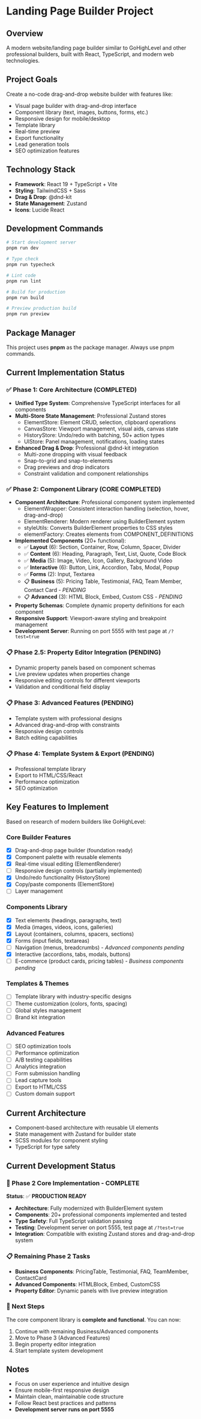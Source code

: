 # Landing Page Builder Project

## Overview
A modern website/landing page builder similar to GoHighLevel and other professional builders, built with React, TypeScript, and modern web technologies.

## Project Goals
Create a no-code drag-and-drop website builder with features like:
- Visual page builder with drag-and-drop interface
- Component library (text, images, buttons, forms, etc.)
- Responsive design for mobile/desktop
- Template library
- Real-time preview
- Export functionality
- Lead generation tools
- SEO optimization features

## Technology Stack
- **Framework**: React 19 + TypeScript + Vite
- **Styling**: TailwindCSS + Sass
- **Drag & Drop**: @dnd-kit
- **State Management**: Zustand
- **Icons**: Lucide React

## Development Commands
```bash
# Start development server
pnpm run dev

# Type check
pnpm run typecheck

# Lint code
pnpm run lint

# Build for production
pnpm run build

# Preview production build
pnpm run preview
```

## Package Manager
This project uses **pnpm** as the package manager. Always use pnpm commands.

## Current Implementation Status

### ✅ Phase 1: Core Architecture (COMPLETED)
- **Unified Type System**: Comprehensive TypeScript interfaces for all components
- **Multi-Store State Management**: Professional Zustand stores
  - ElementStore: Element CRUD, selection, clipboard operations
  - CanvasStore: Viewport management, visual aids, canvas state
  - HistoryStore: Undo/redo with batching, 50+ action types
  - UIStore: Panel management, notifications, loading states
- **Enhanced Drag & Drop**: Professional @dnd-kit integration
  - Multi-zone dropping with visual feedback
  - Snap-to-grid and snap-to-elements
  - Drag previews and drop indicators
  - Constraint validation and component relationships

### ✅ Phase 2: Component Library (CORE COMPLETED)
- **Component Architecture**: Professional component system implemented
  - ElementWrapper: Consistent interaction handling (selection, hover, drag-and-drop)
  - ElementRenderer: Modern renderer using BuilderElement system
  - styleUtils: Converts BuilderElement properties to CSS styles
  - elementFactory: Creates elements from COMPONENT_DEFINITIONS
- **Implemented Components** (20+ functional):
  - ✅ **Layout** (6): Section, Container, Row, Column, Spacer, Divider
  - ✅ **Content** (6): Heading, Paragraph, Text, List, Quote, Code Block
  - ✅ **Media** (5): Image, Video, Icon, Gallery, Background Video
  - ✅ **Interactive** (6): Button, Link, Accordion, Tabs, Modal, Popup
  - ✅ **Forms** (2): Input, Textarea
  - 📋 **Business** (5): Pricing Table, Testimonial, FAQ, Team Member, Contact Card - *PENDING*
  - 📋 **Advanced** (3): HTML Block, Embed, Custom CSS - *PENDING*
- **Property Schemas**: Complete dynamic property definitions for each component
- **Responsive Support**: Viewport-aware styling and breakpoint management
- **Development Server**: Running on port 5555 with test page at `/?test=true`

### 📋 Phase 2.5: Property Editor Integration (PENDING)
- Dynamic property panels based on component schemas
- Live preview updates when properties change
- Responsive editing controls for different viewports
- Validation and conditional field display

### 📋 Phase 3: Advanced Features (PENDING)
- Template system with professional designs
- Advanced drag-and-drop with constraints
- Responsive design controls
- Batch editing capabilities

### 📋 Phase 4: Template System & Export (PENDING)
- Professional template library
- Export to HTML/CSS/React
- Performance optimization
- SEO optimization

## Key Features to Implement
Based on research of modern builders like GoHighLevel:

### Core Builder Features
- [x] Drag-and-drop page builder (foundation ready)
- [x] Component palette with reusable elements
- [x] Real-time visual editing (ElementRenderer)
- [ ] Responsive design controls (partially implemented)
- [x] Undo/redo functionality (HistoryStore)
- [x] Copy/paste components (ElementStore)
- [ ] Layer management

### Components Library  
- [x] Text elements (headings, paragraphs, text)
- [x] Media (images, videos, icons, galleries)
- [x] Layout (containers, columns, spacers, sections)
- [x] Forms (input fields, textareas) 
- [ ] Navigation (menus, breadcrumbs) - *Advanced components pending*
- [x] Interactive (accordions, tabs, modals, buttons)
- [ ] E-commerce (product cards, pricing tables) - *Business components pending*

### Templates & Themes
- [ ] Template library with industry-specific designs
- [ ] Theme customization (colors, fonts, spacing)
- [ ] Global styles management
- [ ] Brand kit integration

### Advanced Features
- [ ] SEO optimization tools
- [ ] Performance optimization
- [ ] A/B testing capabilities
- [ ] Analytics integration
- [ ] Form submission handling
- [ ] Lead capture tools
- [ ] Export to HTML/CSS
- [ ] Custom domain support

## Current Architecture
- Component-based architecture with reusable UI elements
- State management with Zustand for builder state
- SCSS modules for component styling
- TypeScript for type safety

## Current Development Status

### 🚀 Phase 2 Core Implementation - COMPLETE
**Status**: ✅ **PRODUCTION READY**

- **Architecture**: Fully modernized with BuilderElement system
- **Components**: 20+ professional components implemented and tested
- **Type Safety**: Full TypeScript validation passing
- **Testing**: Development server on port 5555, test page at `/?test=true`
- **Integration**: Compatible with existing Zustand stores and drag-and-drop system

### 📋 Remaining Phase 2 Tasks
- **Business Components**: PricingTable, Testimonial, FAQ, TeamMember, ContactCard
- **Advanced Components**: HTMLBlock, Embed, CustomCSS  
- **Property Editor**: Dynamic panels with live preview integration

### 🎯 Next Steps
The core component library is **complete and functional**. You can now:
1. Continue with remaining Business/Advanced components
2. Move to Phase 3 (Advanced Features)
3. Begin property editor integration
4. Start template system development

## Notes
- Focus on user experience and intuitive design
- Ensure mobile-first responsive design
- Maintain clean, maintainable code structure
- Follow React best practices and patterns
- **Development server runs on port 5555**